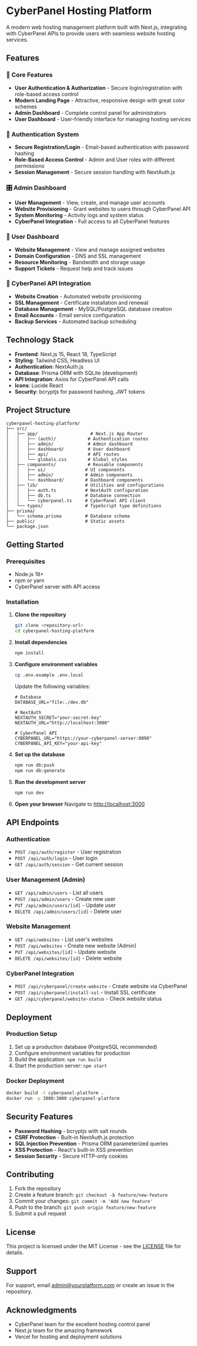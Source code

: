 # CyberPanel Hosting Platform

A modern web hosting management platform built with Next.js, integrating with CyberPanel APIs to provide users with seamless website hosting services.

## Features

### 🚀 Core Features
- **User Authentication & Authorization** - Secure login/registration with role-based access control
- **Modern Landing Page** - Attractive, responsive design with great color schemes
- **Admin Dashboard** - Complete control panel for administrators
- **User Dashboard** - User-friendly interface for managing hosting services

### 🔐 Authentication System
- **Secure Registration/Login** - Email-based authentication with password hashing
- **Role-Based Access Control** - Admin and User roles with different permissions
- **Session Management** - Secure session handling with NextAuth.js

### 🎛️ Admin Dashboard
- **User Management** - View, create, and manage user accounts
- **Website Provisioning** - Grant websites to users through CyberPanel API
- **System Monitoring** - Activity logs and system status
- **CyberPanel Integration** - Full access to all CyberPanel features

### 👤 User Dashboard
- **Website Management** - View and manage assigned websites
- **Domain Configuration** - DNS and SSL management
- **Resource Monitoring** - Bandwidth and storage usage
- **Support Tickets** - Request help and track issues

### 🔌 CyberPanel API Integration
- **Website Creation** - Automated website provisioning
- **SSL Management** - Certificate installation and renewal
- **Database Management** - MySQL/PostgreSQL database creation
- **Email Accounts** - Email service configuration
- **Backup Services** - Automated backup scheduling

## Technology Stack

- **Frontend**: Next.js 15, React 18, TypeScript
- **Styling**: Tailwind CSS, Headless UI
- **Authentication**: NextAuth.js
- **Database**: Prisma ORM with SQLite (development)
- **API Integration**: Axios for CyberPanel API calls
- **Icons**: Lucide React
- **Security**: bcryptjs for password hashing, JWT tokens

## Project Structure

```
cyberpanel-hosting-platform/
├── src/
│   ├── app/                    # Next.js App Router
│   │   ├── (auth)/            # Authentication routes
│   │   ├── admin/             # Admin dashboard
│   │   ├── dashboard/         # User dashboard
│   │   ├── api/               # API routes
│   │   └── globals.css        # Global styles
│   ├── components/            # Reusable components
│   │   ├── ui/               # UI components
│   │   ├── admin/            # Admin components
│   │   └── dashboard/        # Dashboard components
│   ├── lib/                  # Utilities and configurations
│   │   ├── auth.ts           # NextAuth configuration
│   │   ├── db.ts             # Database connection
│   │   └── cyberpanel.ts     # CyberPanel API client
│   └── types/                # TypeScript type definitions
├── prisma/
│   └── schema.prisma         # Database schema
├── public/                   # Static assets
└── package.json
```

## Getting Started

### Prerequisites
- Node.js 18+ 
- npm or yarn
- CyberPanel server with API access

### Installation

1. **Clone the repository**
   ```bash
   git clone <repository-url>
   cd cyberpanel-hosting-platform
   ```

2. **Install dependencies**
   ```bash
   npm install
   ```

3. **Configure environment variables**
   ```bash
   cp .env.example .env.local
   ```
   
   Update the following variables:
   ```env
   # Database
   DATABASE_URL="file:./dev.db"
   
   # NextAuth
   NEXTAUTH_SECRET="your-secret-key"
   NEXTAUTH_URL="http://localhost:3000"
   
   # CyberPanel API
   CYBERPANEL_URL="https://your-cyberpanel-server:8090"
   CYBERPANEL_API_KEY="your-api-key"
   ```

4. **Set up the database**
   ```bash
   npm run db:push
   npm run db:generate
   ```

5. **Run the development server**
   ```bash
   npm run dev
   ```

6. **Open your browser**
   Navigate to [http://localhost:3000](http://localhost:3000)

## API Endpoints

### Authentication
- `POST /api/auth/register` - User registration
- `POST /api/auth/login` - User login
- `GET /api/auth/session` - Get current session

### User Management (Admin)
- `GET /api/admin/users` - List all users
- `POST /api/admin/users` - Create new user
- `PUT /api/admin/users/[id]` - Update user
- `DELETE /api/admin/users/[id]` - Delete user

### Website Management
- `GET /api/websites` - List user's websites
- `POST /api/websites` - Create new website (Admin)
- `PUT /api/websites/[id]` - Update website
- `DELETE /api/websites/[id]` - Delete website

### CyberPanel Integration
- `POST /api/cyberpanel/create-website` - Create website via CyberPanel
- `POST /api/cyberpanel/install-ssl` - Install SSL certificate
- `GET /api/cyberpanel/website-status` - Check website status

## Deployment

### Production Setup
1. Set up a production database (PostgreSQL recommended)
2. Configure environment variables for production
3. Build the application: `npm run build`
4. Start the production server: `npm start`

### Docker Deployment
```bash
docker build -t cyberpanel-platform .
docker run -p 3000:3000 cyberpanel-platform
```

## Security Features

- **Password Hashing** - bcryptjs with salt rounds
- **CSRF Protection** - Built-in NextAuth.js protection
- **SQL Injection Prevention** - Prisma ORM parameterized queries
- **XSS Protection** - React's built-in XSS prevention
- **Session Security** - Secure HTTP-only cookies

## Contributing

1. Fork the repository
2. Create a feature branch: `git checkout -b feature/new-feature`
3. Commit your changes: `git commit -m 'Add new feature'`
4. Push to the branch: `git push origin feature/new-feature`
5. Submit a pull request

## License

This project is licensed under the MIT License - see the [LICENSE](LICENSE) file for details.

## Support

For support, email admin@yourplatform.com or create an issue in the repository.

## Acknowledgments

- CyberPanel team for the excellent hosting control panel
- Next.js team for the amazing framework
- Vercel for hosting and deployment solutions
